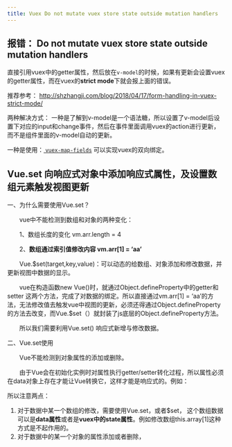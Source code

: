 ```yaml
---
title: Vuex Do not mutate vuex store state outside mutation handlers
---
```




## 报错： Do not mutate vuex store state outside mutation handlers

直接引用vuex中的getter属性，然后放在`v-model`的时候，如果有更新会设置vuex的getter属性，而在vuex的**strict mode**下就会报上面的错误。

推荐参考： http://shzhangji.com/blog/2018/04/17/form-handling-in-vuex-strict-mode/

两种解决方式：
一种是了解到v-model是一个语法糖，所以设置了v-model后设置下对应的input和change事件，然后在事件里面调用vuex的action进行更新，而不是组件里面的v-model自动的更新。

一种是使用：[ `vuex-map-fields`]( https://github.com/maoberlehner/vuex-map-fields) 可以实现vuex的双向绑定。


## Vue.set 向响应式对象中添加响应式属性，及设置数组元素触发视图更新

一、为什么需要使用Vue.set？

　　vue中不能检测到数组和对象的两种变化：

　　1、数组长度的变化 vm.arr.length = 4

　　2、**数组通过索引值修改内容 vm.arr[1] = ‘aa’**

　　Vue.$set(target,key,value)：可以动态的给数组、对象添加和修改数据，并更新视图中数据的显示。

　　vue在构造函数new Vue()时，就通过Object.defineProperty中的getter和setter 这两个方法，完成了对数据的绑定。所以直接通过vm.arr[1] = ‘aa’的方法，无法修改值去触发vue中视图的更新，必须还得通过Object.defineProperty的方法去改变，而Vue.$set（）就封装了js底层的Object.defineProperty方法。

　　所以我们需要利用Vue.set() 响应式新增与修改数据。

二、Vue.set使用

　　Vue不能检测到对象属性的添加或删除。

　　由于Vue会在初始化实例时对属性执行getter/setter转化过程，所以属性必须在data对象上存在才能让Vue转换它，这样才能是响应式的。例如：


所以注意两点：

1. 对于数据中某一个数组的修改，需要使用Vue.set，或者$set， 这个数组数据可以是**data属性**或者是**vuex中的state属性**。例如修改数组this.array[1]这种方式是不起作用的。
2. 对于数据中的某一个对象的属性添加或者删除，

